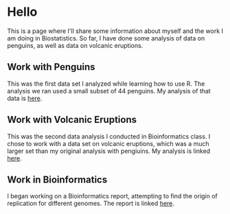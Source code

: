 # Hello
This is a page where I'll share some information about myself and the work I am doing in Biostatistics. So far, I have done some analysis of data on penguins, as well as data on volcanic eruptions.

## Work with Penguins

This was the first data set I analyzed while learning how to use R. The analysis we ran used a small subset of 44 penguins. My analysis of that data is [here](https://melaniedube.github.io/BioStatisticsAnalysis/PalmerPenguinsAnalysis.html). 


## Work with Volcanic Eruptions

This was the second data analysis I conducted in Bioinformatics class. I chose to work with a data set on volcanic eruptions, which was a much larger set than my original analysis with pengiuins. My analysis is linked [here](https://melaniedube.github.io/BioStatisticsAnalysis/VolcanicEruptionsAnalysis.html).

## Work in Bioinformatics
I began working on a Bioinformatics report, attempting to find the origin of replication for different genomes. The report is linked [here](https://agmath.github.io/BIO4ST1_Group2/Replication_Melanie_Dube.html).
